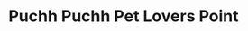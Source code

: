 ---
title: "Puchh Puchh Pet Lovers Point"
url: /halifax/puchh-puchh-pet-lovers-point-kearney-lake-road/
shop: Tiersalon
---
